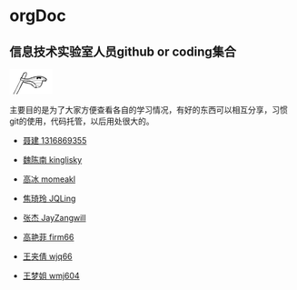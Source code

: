 # orgDoc

## 信息技术实验室人员github or coding集合

![](./img/1.gif)


主要目的是为了大家方便查看各自的学习情况，有好的东西可以相互分享，习惯git的使用，代码托管，以后用处很大的。

* [聂建 1316869355](https://github.com/1316869355)

* [魏陈南 kinglisky](https://github.com/kinglisky)

* [高冰 momeakl](https://github.com/momeakl)

* [焦琦玲 JQLing](https://github.com/JQLing)

* [张杰 JayZangwill](https://github.com/JayZangwill )

* [高艳菲 firm66](https://github.com/firm66)

* [王夹倩 wjq66](https://github.com/wjq66)

* [王梦姐 wmj604](https://github.com/wmj604)